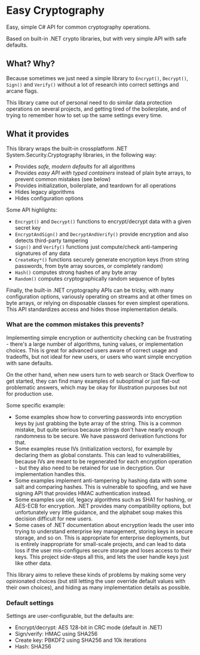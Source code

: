 # Easy Cryptography

Easy, simple C# API for common cryptography operations. 

Based on built-in .NET crypto libraries, but with very simple API with safe defaults.



## What? Why?

Because sometimes we just need a simple library to `Encrypt()`, `Decrypt()`, `Sign()` and `Verify()` 
without a lot of research into correct settings and arcane flags.

This library came out of personal need to do similar data protection operations on several projects,
and getting tired of the boilerplate, and of trying to remember how to set up the same settings every time.


## What it provides

This library wraps the built-in crossplatform .NET System.Security.Cryptography libraries, in the following way:

  * Provides *safe, modern defaults* for all algorithms
  * Provides *easy API with typed containers* instead of plain byte arrays, to prevent common mistakes (see below)
  * Provides initialization, boilerplate, and teardown for all operations
  * Hides legacy algorithms 
  * Hides configuration options

Some API highlights:

  * `Encrypt()` and `Decrypt()` functions to encrypt/decrypt data with a given secret key 
  * `EncryptAndSign()` and `DecryptAndVerify()` provide encryption and also detects third-party tampering
  * `Sign()` and `Verify()` functions just compute/check anti-tampering signatures of any data
  * `CreateKey*()` functions securely generate encryption keys (from string passwords, from byte array sources,
    or completely random)
  * `Hash()` computes strong hashes of any byte array 
  * `Random()` computes cryptographically random sequence of bytes

Finally, the built-in .NET cryptography APIs can be tricky, with many configuration options, variously operating on streams
and at other times on byte arrays, or relying on disposable classes for even simplest operations.
This API standardizes access and hides those implementation details.


### What are the common mistakes this prevents?

Implementing simple encryption or authenticity checking can be frustrating - there's a large number
of algorithms, tuning values, or implementation choices. This is great for advanced users aware of 
correct usage and tradeoffs, but not ideal for new users, or users who want simple encryption with sane defaults.

On the other hand, when new users turn to web search or Stack Overflow to get started,
they can find many examples of suboptimal or just flat-out problematic answers,
which may be okay for illustration purposes but not for production use.

Some specific example:
  * Some examples show how to converting passwords into encryption keys by just grabbing the byte array of the string. 
    This is a common mistake, but quite serious because strings don't have nearly enough randomness to be secure. 
    We have password derivation functions for that.
  * Some examples reuse IVs (initialization vectors), for example by declaring them as global constants.
    This can lead to vulnerabilities, because IVs are meant to be regenerated for each encryption operation -
    but they also need to be retained for use in decryption. Our implementation handles this.
  * Some examples implement anti-tampering by hashing data with some salt and comparing hashes. 
    This is vulnerable to spoofing, and we have signing API that provides HMAC authentication instead.
  * Some examples use old, legacy algorithms such as SHA1 for hashing, or AES-ECB for encryption. 
    .NET provides many compatibility options, but unfortunately very little guidance, 
    and the alphabet soup makes this decision difficult for new users.
  * Some cases of .NET documentation about encryption leads the user into trying to understand enterprise key management,
    storing keys in secure storage, and so on. This is appropriate for enterprise deployments, but is entirely
    inappropriate for small-scale projects, and can lead to data loss if the user mis-configures secure storage
    and loses access to their keys. This project side-steps all this, and lets the user handle keys just like other data.

This library aims to relieve these kinds of problems by making some very opinionated choices
(but still letting the user override default values with their own choices), 
and hiding as many implementation details as possible.

### Default settings

Settings are user-configurable, but the defaults are:
  * Encrypt/decrypt: AES 128-bit in CRC mode (default in .NET)
  * Sign/verify: HMAC using SHA256
  * Create key: PBKDF2 using SHA256 and 10k iterations
  * Hash: SHA256

